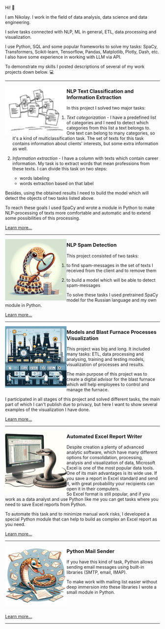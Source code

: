 Hi!  :wave:

I am Nikolay. I work in the field of data analysis, data science and data engineering.  

I solve tasks connected with NLP, ML in general, ETL, data processing and visualization.  

I use Python, SQL and some popular frameworks to solve my tasks: SpaCy, Transformers, Scikit-learn, Tensorflow, Pandas, Matplotlib, Plotly, Dash, etc.
I also have some experience in working with LLM via API.

 To demonstrate my skills I posted descriptions of several of my work projects down below. :computer:

---
<p>
  <img align='left' src="./pictures/007-300x240.jpg" width=200>
</p>

### NLP Text Classification and Information Extraction


In this project I solved two major tasks:  
1. *Text categorization* - I have a predefined list of categories and I need to detect which categories from this list a text belongs to. One text can belong to many categories, so it's a kind of multiclassification task. The set of texts for this task contains information about clients' interests, but some extra information as well.  
2. *Information extraction* - I have a column with texts which contain career information. My task is to extract words that mean professions from these texts. I can divide this task on two steps:
  

    * words labeling
    * words extraction based on that label
      
Besides, using the obtained results I need to build the model which will detect the objects of two tasks listed above.

To reach these goals I used SpaCy and wrote a module in Python to make NLP-processing of texts more comfortable and automatic and to extend some possibilities of this processing.

[Learn more...](./1_career&interests_extraction_NLP_Python/readme.md)

---



<img src="./pictures/photo_2024-08-08_15-40-28.jpg" width=200 align="left">

### NLP Spam Detection

This project consisted of two tasks:  

1) to find spam-messages in the set of texts I received from the client and to remove them  

2) to build a model which will be able to detect spam-messages

To solve these tasks I used pretrained SpaCy model for the Russian language and my own module in Python.  

[Learn more...](./2_spam_detector%20(NLP,%20Python)/readme.md)

---

<img src="./pictures/photo_2024-08-08_15-35-24.jpg" width=200 align="left">

### Models and Blast Furnace Processes Visualization
This project was big and long. It included many tasks: ETL, data processing and analysing, training and testing models, visualization of processes and results.  

The main purpose of this project was to create a digital advisor for the blast furnace which will help employees to control and manage the furnace.  

I participated in all stages of this project and solved different tasks, the main part of which I can't publish due to privacy, but here I want to show several examples of the visualization I have done.

[Learn more...](./3_blastfurnace_monitoring%20(dashboard&visualization,%20Python,%20SQL)/readme.md)

---
<img width="200" align='left' src="./pictures/photo_2024-08-05_10-26-15_2.jpg">

### Automated Excel Report Writer


Despite creation a plenty of advanced analytic software, which have many different options for consolidation, processing, analysis and visualization of data, Microsoft Excel is one of the most popular data tools.  
One of its main advantages is its wide use. If you save a report in Excel standard and send it, with great probability your recipients can open it in their computers.  
 So Excel format is still popular, and if you work as a data analyst and use Python like me you can get tasks where you need to save Excel reports from Python.  


To automate this task and to minimize manual work risks, I developed a special Python module that can help to build as complex an Excel report as you need.

[Learn more...](./4_excel_report_writer%20(Python)/readme.md)

---

<img src="./pictures/photo_2024-08-06_10-01-01.jpg" width=200 align="left">

### Python Mail Sender


If you have this kind of task, Python allows sending email messages using built-in libraries (SMTP, email, IMAP).  

To make work with mailing list easier without deep immersion into these libraries I wrote a small module in Python.  

<br></br>

[Learn more...](./5_mail_sender%20(Python)/readme.md)

---
